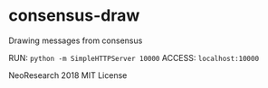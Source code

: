 # consensus-draw
Drawing messages from consensus

RUN: `python -m SimpleHTTPServer 10000`
ACCESS: `localhost:10000`


NeoResearch 2018
MIT License
